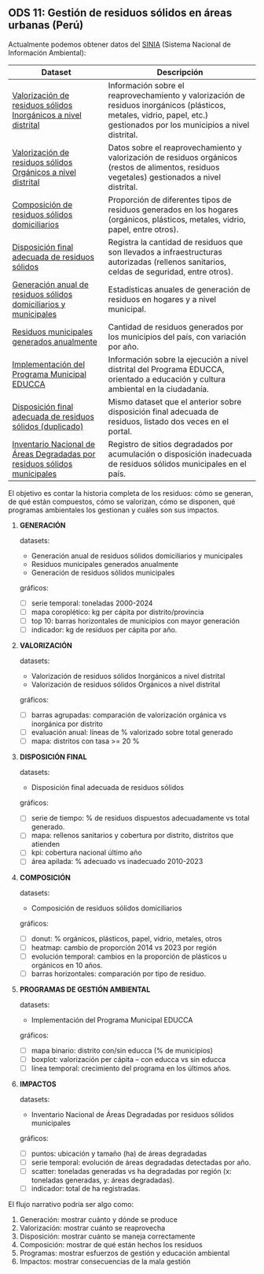 ## ODS 11: Gestión de residuos sólidos en áreas urbanas (Perú)

Actualmente podemos obtener datos del
[SINIA](https://sinia.minam.gob.pe/portal/datos-abiertos/) (Sistema Nacional de
Información Ambiental):

| Dataset                                                                                                                                                                                                              | Descripción                                                                                                                                                               |
| -------------------------------------------------------------------------------------------------------------------------------------------------------------------------------------------------------------------- | ------------------------------------------------------------------------------------------------------------------------------------------------------------------------- |
| [Valorización de residuos sólidos Inorgánicos a nivel distrital](https://datosabiertos.gob.pe/dataset/valorizaci%C3%B3n-de-residuos-s%C3%B3lidos-nivel-distrital-ministerio-del-ambiente-minam)                      | Información sobre el reaprovechamiento y valorización de residuos inorgánicos (plásticos, metales, vidrio, papel, etc.) gestionados por los municipios a nivel distrital. |
| [Valorización de residuos sólidos Orgánicos a nivel distrital](https://datosabiertos.gob.pe/dataset/valorizaci%C3%B3n-de-residuos-s%C3%B3lidos-nivel-distrital-ministerio-del-ambiente-minam)                        | Datos sobre el reaprovechamiento y valorización de residuos orgánicos (restos de alimentos, residuos vegetales) gestionados a nivel distrital.                            |
| [Composición de residuos sólidos domiciliarios](https://datosabiertos.gob.pe/dataset/composici%C3%B3n-de-residuos-s%C3%B3lidos-domiciliarios)                                                                        | Proporción de diferentes tipos de residuos generados en los hogares (orgánicos, plásticos, metales, vidrio, papel, entre otros).                                          |
| [Disposición final adecuada de residuos sólidos](https://datosabiertos.gob.pe/dataset/disposici%C3%B3n-final-adecuada-de-residuos-s%C3%B3lidos-ministerio-del-ambiente-minam)                                        | Registra la cantidad de residuos que son llevados a infraestructuras autorizadas (rellenos sanitarios, celdas de seguridad, entre otros).                                 |
| [Generación anual de residuos sólidos domiciliarios y municipales](https://datosabiertos.gob.pe/dataset/generaci%C3%B3n-anual-de-residuos-s%C3%B3lidos-domiciliarios-y-municipales-ministerio-del-ambiente)          | Estadísticas anuales de generación de residuos en hogares y a nivel municipal.                                                                                            |
| [Residuos municipales generados anualmente](https://datosabiertos.gob.pe/dataset/residuos-municipales-generados-anualmente)                                                                                          | Cantidad de residuos generados por los municipios del país, con variación por año.                                                                                        |
| [Implementación del Programa Municipal EDUCCA](https://www.datosabiertos.gob.pe/dataset/implementaci%C3%B3n-del-programa-municipal-de-educaci%C3%B3n-cultura-y-ciudadan%C3%ADa-ambiental-programa)                   | Información sobre la ejecución a nivel distrital del Programa EDUCCA, orientado a educación y cultura ambiental en la ciudadanía.                                         |
| [Disposición final adecuada de residuos sólidos (duplicado)](https://www.datosabiertos.gob.pe/dataset/disposici%C3%B3n-final-adecuada-de-residuos-s%C3%B3lidos-ministerio-del-ambiente-minam)                        | Mismo dataset que el anterior sobre disposición final adecuada de residuos, listado dos veces en el portal.                                                               |
| [Inventario Nacional de Áreas Degradadas por residuos sólidos municipales](https://www.datosabiertos.gob.pe/dataset/inventario-nacional-de-%C3%A1reas-degradadas-por-residuos-s%C3%B3lidos-municipales-organismo-de) | Registro de sitios degradados por acumulación o disposición inadecuada de residuos sólidos municipales en el país.                                                        |

El objetivo es contar la historia completa de los residuos: cómo se generan, de
qué están compuestos, cómo se valorizan, cómo se disponen, qué programas
ambientales los gestionan y cuáles son sus impactos.

1. **GENERACIÓN**

   datasets:
   - Generación anual de residuos sólidos domiciliarios y municipales
   - Residuos municipales generados anualmente
   - Generación de residuos sólidos municipales

   gráficos:
   - [ ] serie temporal: toneladas 2000-2024
   - [ ] mapa coroplético: kg per cápita por distrito/provincia
   - [ ] top 10: barras horizontales de municipios con mayor generación
   - [ ] indicador: kg de residuos per cápita por año.

2. **VALORIZACIÓN**

   datasets:
   - Valorización de residuos sólidos Inorgánicos a nivel distrital
   - Valorización de residuos sólidos Orgánicos a nivel distrital

   gráficos:
   - [ ] barras agrupadas: comparación de valorización orgánica vs inorgánica
         por distrito
   - [ ] evaluación anual: líneas de % valorizado sobre total generado
   - [ ] mapa: distritos con tasa >= 20 %

3. **DISPOSICIÓN FINAL**

   datasets:
   - Disposición final adecuada de residuos sólidos

   gráficos:
   - [ ] serie de tiempo: % de residuos dispuestos adecuadamente vs total
         generado.
   - [ ] mapa: rellenos sanitarios y cobertura por distrito, distritos que
         atienden
   - [ ] kpi: cobertura nacional último año
   - [ ] área apilada: % adecuado vs inadecuado 2010-2023

4. **COMPOSICIÓN**

   datasets:
   - Composición de residuos sólidos domiciliarios

   gráficos:
   - [ ] donut: % orgánicos, plásticos, papel, vidrio, metales, otros
   - [ ] heatmap: cambio de proporción 2014 vs 2023 por región
   - [ ] evolución temporal: cambios en la proporción de plásticos u orgánicos
         en 10 años.
   - [ ] barras horizontales: comparación por tipo de residuo.

5. **PROGRAMAS DE GESTIÓN AMBIENTAL**

   datasets:
   - Implementación del Programa Municipal EDUCCA

   gráficos:
   - [ ] mapa binario: distrito con/sin educca (% de municipios)
   - [ ] boxplot: valorización per cápita – con educca vs sin educca
   - [ ] línea temporal: crecimiento del programa en los últimos años.

6. **IMPACTOS**

   datasets:
   - Inventario Nacional de Áreas Degradadas por residuos sólidos municipales

   gráficos:
   - [ ] puntos: ubicación y tamaño (ha) de áreas degradadas
   - [ ] serie temporal: evolución de áreas degradadas detectadas por año.
   - [ ] scatter: toneladas generadas vs ha degradadas por región (x: toneladas
         generadas, y: áreas degradadas).
   - [ ] indicador: total de ha registradas.

El flujo narrativo podría ser algo como:

1. Generación: mostrar cuánto y dónde se produce
2. Valorización: mostrar cuánto se reaprovecha
3. Disposición: mostrar cuánto se maneja correctamente
4. Composición: mostrar de qué están hechos los residuos
5. Programas: mostrar esfuerzos de gestión y educación ambiental
6. Impactos: mostrar consecuencias de la mala gestión
